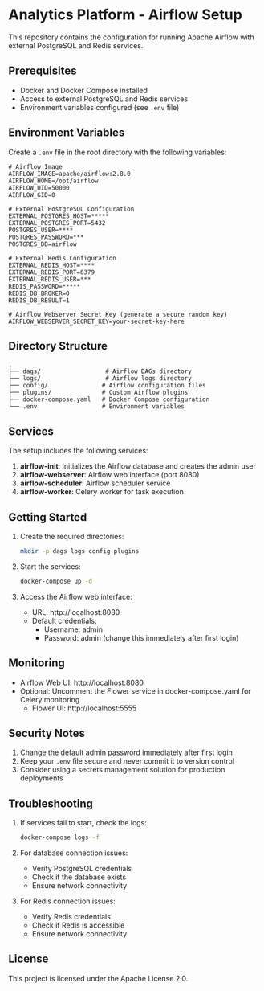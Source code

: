 # Analytics Platform - Airflow Setup

This repository contains the configuration for running Apache Airflow with external PostgreSQL and Redis services.

## Prerequisites

- Docker and Docker Compose installed
- Access to external PostgreSQL and Redis services
- Environment variables configured (see `.env` file)

## Environment Variables

Create a `.env` file in the root directory with the following variables:

```env
# Airflow Image
AIRFLOW_IMAGE=apache/airflow:2.8.0
AIRFLOW_HOME=/opt/airflow
AIRFLOW_UID=50000
AIRFLOW_GID=0

# External PostgreSQL Configuration
EXTERNAL_POSTGRES_HOST=*****
EXTERNAL_POSTGRES_PORT=5432
POSTGRES_USER=****
POSTGRES_PASSWORD=***
POSTGRES_DB=airflow

# External Redis Configuration
EXTERNAL_REDIS_HOST=****
EXTERNAL_REDIS_PORT=6379
EXTERNAL_REDIS_USER=***
REDIS_PASSWORD=*****
REDIS_DB_BROKER=0
REDIS_DB_RESULT=1

# Airflow Webserver Secret Key (generate a secure random key)
AIRFLOW_WEBSERVER_SECRET_KEY=your-secret-key-here
```

## Directory Structure

```
.
├── dags/                  # Airflow DAGs directory
├── logs/                  # Airflow logs directory
├── config/               # Airflow configuration files
├── plugins/              # Custom Airflow plugins
├── docker-compose.yaml   # Docker Compose configuration
└── .env                  # Environment variables
```

## Services

The setup includes the following services:

1. **airflow-init**: Initializes the Airflow database and creates the admin user
2. **airflow-webserver**: Airflow web interface (port 8080)
3. **airflow-scheduler**: Airflow scheduler service
4. **airflow-worker**: Celery worker for task execution

## Getting Started

1. Create the required directories:

   ```bash
   mkdir -p dags logs config plugins
   ```

2. Start the services:

   ```bash
   docker-compose up -d
   ```

3. Access the Airflow web interface:
   - URL: http://localhost:8080
   - Default credentials:
     - Username: admin
     - Password: admin (change this immediately after first login)

## Monitoring

- Airflow Web UI: http://localhost:8080
- Optional: Uncomment the Flower service in docker-compose.yaml for Celery monitoring
  - Flower UI: http://localhost:5555

## Security Notes

1. Change the default admin password immediately after first login
2. Keep your `.env` file secure and never commit it to version control
3. Consider using a secrets management solution for production deployments

## Troubleshooting

1. If services fail to start, check the logs:

   ```bash
   docker-compose logs -f
   ```

2. For database connection issues:

   - Verify PostgreSQL credentials
   - Check if the database exists
   - Ensure network connectivity

3. For Redis connection issues:
   - Verify Redis credentials
   - Check if Redis is accessible
   - Ensure network connectivity

## License

This project is licensed under the Apache License 2.0.
